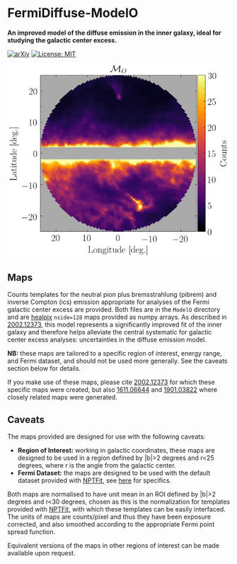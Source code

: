 # FermiDiffuse-ModelO

**An improved model of the diffuse emission in the inner galaxy, ideal for studying the galactic center excess.**

[![arXiv](https://img.shields.io/badge/arXiv-2002.12373%20-green.svg)](https://arxiv.org/abs/2002.12373)
[![License: MIT](https://img.shields.io/badge/License-MIT-yellow.svg)](https://opensource.org/licenses/MIT)

![model_o](https://github.com/nickrodd/FermiDiffuse-ModelO/blob/master/ModelO/Model_O.png "Pi0+Brem emission in default ROI")

## Maps

Counts templates for the neutral pion plus bremsstrahlung (pibrem) and inverse Compton (ics) emission appropriate for analyses of the Fermi galactic center excess are provided. Both files are in the `ModelO` directory and are [healpix](https://healpix.jpl.nasa.gov/) `nside=128` maps provided as numpy arrays. As described in [2002.12373](https://arxiv.org/abs/2002.12373), this model represents a significantly improved fit of the inner galaxy and therefore helps alleviate the central systematic for galactic center excess analyses: uncertainties in the diffuse emission model. 

**NB:** these maps are tailored to a specific region of interest, energy range, and Fermi dataset, and should not be used more generally. See the caveats section below for details.

If you make use of these maps, please cite [2002.12373](https://arxiv.org/abs/2002.12373) for which these specific  maps were created, but also [1611.06644](https://arxiv.org/abs/1611.06644) and [1901.03822](https://arxiv.org/abs/1901.03822) where closely related maps were generated.

## Caveats

The maps provided are designed for use with the following caveats:

- **Region of Interest:** working in galactic coordinates, these maps are designed to be used in a region defined by |b|>2 degrees and r<25 degrees, where r is the angle from the galactic center. 
- **Fermi Dataset:** the maps are designed to be used with the default dataset provided with [NPTFit](https://github.com/bsafdi/NPTFit), see [here](https://nptfit.readthedocs.io/en/latest/Example1_Overview_of_the_Fermi_Data.html) for specifics.

Both maps are normalised to have unit mean in an ROI defined by |b|>2 degrees and r<30 degrees, chosen as this is the normalization for templates provided with [NPTFit](https://github.com/bsafdi/NPTFit/), with which these templates can be easily interfaced. The units of maps are counts/pixel and thus they have been exposure corrected, and also smoothed according to the appropriate Fermi point spread function.

Equivalent versions of the maps in other regions of interest can be made available upon request.
